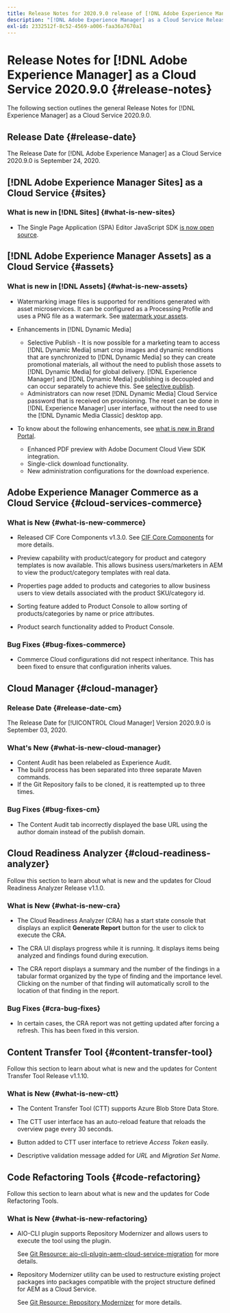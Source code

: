 ```yaml
---
title: Release Notes for 2020.9.0 release of [!DNL Adobe Experience Manager] as a Cloud Service.
description: "[!DNL Adobe Experience Manager] as a Cloud Service Release Notes for 2020.9.0."
exl-id: 2332512f-8c52-4569-a006-faa36a7670a1
---
```

# Release Notes for [!DNL Adobe Experience Manager] as a Cloud Service 2020.9.0 {#release-notes}

The following section outlines the general Release Notes for [!DNL Experience Manager] as a Cloud Service 2020.9.0.

## Release Date {#release-date}

The Release Date for [!DNL Adobe Experience Manager] as a Cloud Service 2020.9.0 is September 24, 2020.

## [!DNL Adobe Experience Manager Sites] as a Cloud Service {#sites}

### What is new in [!DNL Sites] {#what-is-new-sites}

* The Single Page Application (SPA) Editor JavaScript SDK [is now open source](/help/implementing/developing/hybrid/reference-materials.md).

## [!DNL Adobe Experience Manager Assets] as a Cloud Service {#assets}

### What is new in [!DNL Assets] {#what-is-new-assets}

* Watermarking image files is supported for renditions generated with asset microservices. It can be configured as a Processing Profile and uses a PNG file as a watermark. See [watermark your assets](/help/assets/watermark-assets.md).

* Enhancements in [!DNL Dynamic Media]

  * Selective Publish - It is now possible for a marketing team to access [!DNL Dynamic Media] smart crop images and dynamic renditions that are synchronized to [!DNL Dynamic Media] so they can create promotional materials, all without the need to publish those assets to [!DNL Dynamic Media] for global delivery. [!DNL Experience Manager] and [!DNL Dynamic Media] publishing is decoupled and can occur separately to achieve this. See [selective publish](/help/assets/dynamic-media/selective-publishing.md).
  * Administrators can now reset [!DNL Dynamic Media] Cloud Service password that is received on provisioning. The reset can be done in [!DNL Experience Manager] user interface, without the need to use the [!DNL Dynamic Media Classic] desktop app.

* To know about the following enhancements, see [what is new in Brand Portal](https://experienceleague.adobe.com/docs/experience-manager-brand-portal/using/introduction/whats-new.html).
  
  * Enhanced PDF preview with Adobe Document Cloud View SDK integration.
  * Single-click download functionality.
  * New administration configurations for the download experience.

<!--
### Bugs Fixed {#bugs-fixed-assets}

TBD: list of Assets aaCS bugs that are fixed.
-->

## Adobe Experience Manager Commerce as a Cloud Service {#cloud-services-commerce}

### What is New {#what-is-new-commerce}

* Released CIF Core Components v1.3.0. See [CIF Core Components](https://github.com/adobe/aem-core-cif-components/releases/tag/core-cif-components-reactor-1.3.0) for more details.

* Preview capability with product/category for product and category templates is now available. This allows business users/marketers in AEM to view the product/category templates with real data.

* Properties page added to products and categories to allow business users to view details associated with the product SKU/category id.

* Sorting feature added to Product Console to allow sorting of products/categories by name or price attributes.

* Product search functionality added to Product Console.

### Bug Fixes {#bug-fixes-commerce}

* Commerce Cloud configurations did not respect inheritance. This has been fixed to ensure that configuration inherits values.

## Cloud Manager {#cloud-manager}

### Release Date {#release-date-cm}

The Release Date for [!UICONTROL Cloud Manager] Version 2020.9.0 is September 03, 2020.

### What's New {#what-is-new-cloud-manager}

* Content Audit has been relabeled as Experience Audit.
* The build process has been separated into three separate Maven commands.
* If the Git Repository fails to be cloned, it is reattempted up to three times.

### Bug Fixes {#bug-fixes-cm}

* The Content Audit tab incorrectly displayed the base URL using the author domain instead of the publish domain.

## Cloud Readiness Analyzer {#cloud-readiness-analyzer}

Follow this section to learn about what is new and the updates for Cloud Readiness Analyzer Release v1.1.0.

### What is New {#what-is-new-cra}

* The Cloud Readiness Analyzer (CRA) has a start state console that displays an explicit **Generate Report** button for the user to click to execute the CRA.

* The CRA UI displays progress while it is running. It displays items being analyzed and findings found during execution.

* The CRA report displays a summary and the number of the findings in a tabular format organized by the type of finding and the importance level. Clicking on the number of that finding will automatically scroll to the location of that finding in the report.

### Bug Fixes {#cra-bug-fixes}

* In certain cases, the CRA report was not getting updated after forcing a refresh. This has been fixed in this version.

## Content Transfer Tool {#content-transfer-tool}

Follow this section to learn about what is new and the updates for Content Transfer Tool Release v1.1.10.

### What is New {#what-is-new-ctt}

* The Content Transfer Tool (CTT) supports Azure Blob Store Data Store.

* The CTT user interface has an auto-reload feature that reloads the overview page every 30 seconds.

* Button added to CTT user interface to retrieve *Access Token* easily.

* Descriptive validation message added for *URL* and *Migration Set Name*.

## Code Refactoring Tools {#code-refactoring}

Follow this section to learn about what is new and the updates for Code Refactoring Tools.

### What is New {#what-is-new-refactoring}

* AIO-CLI plugin supports Repository Modernizer and allows users to execute the tool using the plugin. 

  See [Git Resource: aio-cli-plugin-aem-cloud-service-migration](https://github.com/adobe/aio-cli-plugin-aem-cloud-service-migration) for more details.

* Repository Modernizer utility can be used to restructure existing project packages into packages compatible with the project structure defined for AEM as a Cloud Service. 

  See [Git Resource: Repository Modernizer](https://github.com/adobe/aem-cloud-service-source-migration/tree/master/packages/repository-modernizer) for more details.
